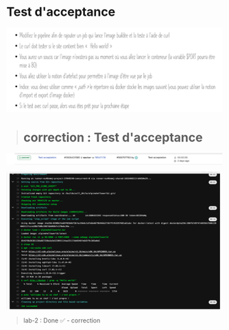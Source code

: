 # Test d'acceptance

![alt text](https://github.com/MrAhile/BootCamp-DevOps-eazytraining/blob/main/GitLab-CI/lab-2/TP2.png)


> # correction : Test d'acceptance


![alt text](https://github.com/MrAhile/BootCamp-DevOps-eazytraining/blob/main/GitLab-CI/lab-2/c1.png)

![alt text](https://github.com/MrAhile/BootCamp-DevOps-eazytraining/blob/main/GitLab-CI/lab-2/c2.png)

> lab-2 : Done ✅ - correction